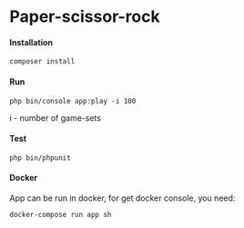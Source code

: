 # Paper-scissor-rock
#### Installation
`composer install`

#### Run
`php bin/console app:play -i 100`

i - number of game-sets

#### Test
`php bin/phpunit`


#### Docker
App can be run in docker, for get docker console, you need:

`docker-compose run app sh`
